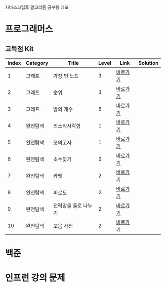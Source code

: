 자바스크립트 알고리즘 공부용 레포

# 프로그래머스
## 고득점 Kit
| Index | Category | Title        | Level | Link                                              | Solution |
| ----- | -------- | ------------ | ----- | ------------------------------------------------- | -------- |
| 1     | 그래프 | 가장 먼 노드  | 3     | [바로가기](https://school.programmers.co.kr/learn/courses/30/lessons/49189)  |          |
| 2     | 그래프 | 순위         | 3     | [바로가기](https://school.programmers.co.kr/learn/courses/30/lessons/49191)  |          |
| 3     | 그래프 | 방의 개수    | 5     | [바로가기](https://school.programmers.co.kr/learn/courses/30/lessons/49190) |          |
| 4     | 완전탐색 | 최소직사각형    | 1     | [바로가기](https://school.programmers.co.kr/learn/courses/30/lessons/86491) |          |
| 5     | 완전탐색 | 모의고사    | 1     | [바로가기](https://school.programmers.co.kr/learn/courses/30/lessons/42840) |          |
| 6     | 완전탐색 | 소수찾기    | 2     | [바로가기](https://school.programmers.co.kr/learn/courses/30/lessons/42839) |          |
| 7     | 완전탐색 | 카펫    | 2     | [바로가기](https://school.programmers.co.kr/learn/courses/30/lessons/42842) |          |
| 8     | 완전탐색 | 피로도    | 2     | [바로가기](https://school.programmers.co.kr/learn/courses/30/lessons/87946) |          |
| 9     | 완전탐색 | 전력망을 둘로 나누기    | 2     | [바로가기](https://school.programmers.co.kr/learn/courses/30/lessons/86971) |          |
| 10     | 완전탐색 | 모음 사전    | 2     | [바로가기](https://school.programmers.co.kr/learn/courses/30/lessons/84512) |          |

# 백준

# 인프런 강의 문제
